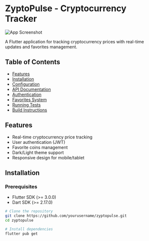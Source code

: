 # ZyptoPulse - Cryptocurrency Tracker

![App Screenshot](https://example.com/screenshot.png)

A Flutter application for tracking cryptocurrency prices with real-time updates and favorites management.

## Table of Contents
- [Features](#features)
- [Installation](#installation)
- [Configuration](#configuration)
- [API Documentation](#api-documentation)
- [Authentication](#authentication)
- [Favorites System](#favorites-system)
- [Running Tests](#running-tests)
- [Build Instructions](#build-instructions)

## Features

- Real-time cryptocurrency price tracking
- User authentication (JWT)
- Favorite coins management
- Dark/Light theme support
- Responsive design for mobile/tablet

## Installation

### Prerequisites
- Flutter SDK (>= 3.0.0)
- Dart SDK (>= 2.17.0)

```bash
# Clone the repository
git clone https://github.com/yourusername/zyptopulse.git
cd zyptopulse

# Install dependencies
flutter pub get
